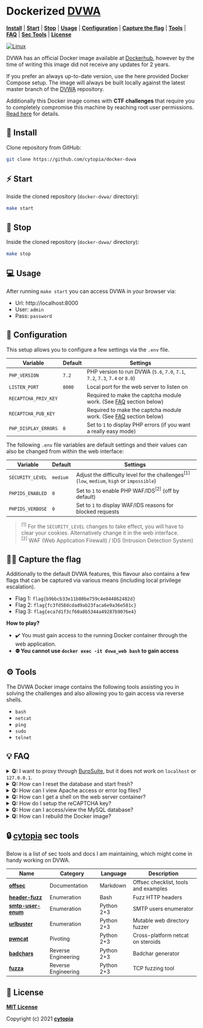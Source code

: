 # Dockerized [DVWA](https://github.com/digininja/DVWA)

**[Install](#tada-install)** |
**[Start](#zap-start)** |
**[Stop](#no_entry_sign-stop)** |
**[Usage](#computer-usage)** |
**[Configuration](#wrench-configuration)** |
**[Capture the flag](#pirate_flag-capture-the-flag)** |
**[Tools](#gear-tools)** |
**[FAQ](#bulb-faq)** |
**[Sec Tools](#lock-cytopia-sec-tools)** |
**[License](#page_facing_up-license)**

[![Linux](https://github.com/cytopia/docker-dvwa/actions/workflows/build.yml/badge.svg)](https://github.com/cytopia/docker-dvwa/actions/workflows/build.yml)


DVWA has an official Docker image available at [Dockerhub](https://hub.docker.com/r/vulnerables/web-dvwa/), however by the time of writing this image did not receive any updates for 2 years.

If you prefer an always up-to-date version, use the here provided Docker Compose setup. The image will always be built locally against the latest master branch of the [DVWA](https://github.com/digininja/DVWA) repository.

Additionally this Docker image comes with **CTF challenges** that require you to completely compromise this machine by reaching root user permissions. [Read here](#pirate_flag-capture-the-flag) for details.


## :tada: Install
Clone repository from GitHub:
```bash
git clone https://github.com/cytopia/docker-dvwa
```



## :zap: Start
Inside the cloned repository (`docker-dvwa/` directory):
```bash
make start
```



## :no_entry_sign: Stop
Inside the cloned repository (`docker-dvwa/` directory):
```bash
make stop
```



## :computer: Usage

After running `make start` you can access DVWA in your browser via:

* Url: http://localhost:8000
* User: `admin`
* Pass: `password`



## :wrench: Configuration

This setup allows you to configure a few settings via the `.env` file.

| Variable             | Default | Settings |
|----------------------|---------|----------|
| `PHP_VERSION`        | `7.2`   | PHP version to run DVWA (`5.6`, `7.0`, `7.1`, `7.2`, `7.3`, `7.4` or `8.0`) |
| `LISTEN_PORT`        | `8000`  | Local port for the web server to listen on |
| `RECAPTCHA_PRIV_KEY` |         | Required to make the captcha module work. (See [FAQ](#bulb-faq) section below) |
| `RECAPTCHA_PUB_KEY`  |         | Required to make the captcha module work. (See [FAQ](#bulb-faq) section below) |
| `PHP_DISPLAY_ERRORS` | `0`     | Set to `1` to display PHP errors (if you want a really easy mode) |

The following `.env` file variables are default settings and their values can also be changed from within the web interface:

| Variable         | Default  | Settings |
|------------------|----------|----------|
| `SECURITY_LEVEL` | `medium` | Adjust the difficulty level for the challenges<sup>[1]</sup><br/> (`low`, `medium`, `high` or `impossible`) |
| `PHPIDS_ENABLED` | `0`      | Set to `1` to enable PHP WAF/IDS<sup>[2]</sup> (off by default) |
| `PHPIDS_VERBOSE` | `0`      | Set to `1` to display WAF/IDS reasons for blocked requests |

> <sup>[1]</sup> For the `SECURITY_LEVEL` changes to take effect, you will have to clear your cookies. Alternatively change it in the web interface.<br/>
> <sup>[2]</sup> WAF (Web Application Firewall) / IDS (Intrusion Detection System)



## :pirate_flag: Capture the flag

Additionally to the default DVWA features, this flavour also contains a few flags that can be captured via various means (including local privilege escalation).

* Flag 1: `flag{b9bbcb33e11b80be759c4e844862482d}`
* Flag 2: `flag{fc3fd58dcdad9ab23faca6e9a36e581c}`
* Flag 3: `flag{eca7d1f3cf60a8b5344a49287b9076e4}`

**How to play?**

* :heavy_check_mark: You must gain access to the running Docker container through the web application.
* **:no_entry: You cannot use `docker exec -it dvwa_web bash` to gain access**



## :gear: Tools

The DVWA Docker image contains the following tools assisting you in solving the challenges and also allowing you to gain access via reverse shells.

* `bash`
* `netcat`
* `ping`
* `sudo`
* `telnet`



## :bulb: FAQ

<details><summary><strong>Q:</strong> I want to proxy through <a href="https://portswigger.net/burp">BurpSuite</a>, but it does not work on <code>localhost</code> or <code>127.0.0.1</code>.</summary>
<p><br/>
Browsers ususally bypass <code>localhost</code> or <code>127.0.0.1</code> for proxy traffic. One solution is to add an alternative hostname to <code>/etc/hosts</code> and access the application through that.<br/><br/>
<code>/etc/hosts</code>:

```bash
127.0.0.1  dvwa
```

Then use <a href="http://dvwa:8000">http://dvwa:8000</a> in your browser.
</p>
</details>



<details><summary><strong>Q:</strong> How can I reset the database and start fresh?</summary>
<p><br/>
The database uses a Docker volume and you can simply remove it via:<br/>

```bash
# the command below will stop all running container,
# remove their state and delete the MySQL docker volume.
make reset
```
</p>
</details>



<details><summary><strong>Q:</strong> How can I view Apache access or error log files?</summary>
<p><br/>
Log files are piped to <i>stderr</i> from the Docker container and you can view them via:<br/>

```bash
make logs
```
</p>
</details>



<details><summary><strong>Q:</strong> How can I get a shell on the web server container?</summary>
<p><br/>
  <strong><img class="emoji" alt="warning" height="20" width="20" src="https://github.githubassets.com/images/icons/emoji/unicode/26a0.png"> Note:</strong> Doing so is basically cheating, you are supposed to gain access to the machine via exploitation.<br/><br/>
You can enter the running web server container as root via:<br/>

```bash
make enter
```
</p>
</details>



<details><summary><strong>Q:</strong> How do I setup the reCAPTCHA key?</summary>
<p><br/>
  Go to <a href="https://www.google.com/recaptcha/admin">https://www.google.com/recaptcha/admin</a> and generate your captcha as shown below:<br/>
  <ul>
   <li>Ensure to choose <code>reCAPTCHA v2</code></li>
   <li>Ensure to add <i>all</i> domains you plan on using</li>
  </ul>
  <a href="doc/captcha-01.png"><img src="doc/captcha-01-thumb.png" /></a>
  <ul>
   <li>Add <code>SITE KEY</code> to the <code>RECAPTCHA_PUB_KEY</code> variable in your <code>.env</code> file</li>
   <li>Add <code>SECRET KEY</code> to the <code>RECAPTCHA_PRIV_KEY</code> variable in your <code>.env</code> file</li>
  </ul>
  <a href="doc/captcha-02.png"><img src="doc/captcha-02-thumb.png" /></a>
</p>
</details>



<details><summary><strong>Q:</strong> How can I access/view the MySQL database?</summary>
<p><br/>
  <strong><img class="emoji" alt="warning" height="20" width="20" src="https://github.githubassets.com/images/icons/emoji/unicode/26a0.png"> Note:</strong> Doing so is basically cheating, but if you really need to, you can do so.<br/><br/>
  This Docker image bundles <a href="https://www.adminer.org/">Adminer</a> (a PHP web interace similar to phpMyAdmin) and you can access it here: <a href="http://localhost:8000/adminer.php">http://localhost:8000/adminer.php</a><br/>
  <ul>
   <li><strong>Server:</strong> <code>dvwa_db</code></li>
   <li><strong>Username:</strong> <code>root</code></li>
   <li><strong>Password:</strong> <code>rootpass</code></li>
  </ul>
  <img src="doc/adminer.png" />
</p>
</details>



<details><summary><strong>Q:</strong> How can I rebuild the Docker image?</summary>
<p><br/>
To rebuild the Docker image against new updates in <a href="https://github.com/digininja/DVWA">DVWA master branch</a>, simply do the following:<br/>

```bash
make rebuild
```
</p>
</details>



## :lock: [cytopia](https://github.com/cytopia) sec tools

Below is a list of sec tools and docs I am maintaining, which might come in handy working on DVWA.

| Name                 | Category             | Language   | Description |
|----------------------|----------------------|------------|-------------|
| **[offsec]**         | Documentation        | Markdown   | Offsec checklist, tools and examples |
| **[header-fuzz]**    | Enumeration          | Bash       | Fuzz HTTP headers |
| **[smtp-user-enum]** | Enumeration          | Python 2+3 | SMTP users enumerator |
| **[urlbuster]**      | Enumeration          | Python 2+3 | Mutable web directory fuzzer |
| **[pwncat]**         | Pivoting             | Python 2+3 | Cross-platform netcat on steroids |
| **[badchars]**       | Reverse Engineering  | Python 2+3 | Badchar generator |
| **[fuzza]**          | Reverse Engineering  | Python 2+3 | TCP fuzzing tool |

[offsec]: https://github.com/cytopia/offsec
[header-fuzz]: https://github.com/cytopia/header-fuzz
[smtp-user-enum]: https://github.com/cytopia/smtp-user-enum
[urlbuster]: https://github.com/cytopia/urlbuster
[pwncat]: https://github.com/cytopia/pwncat
[badchars]: https://github.com/cytopia/badchars
[fuzza]: https://github.com/cytopia/fuzza



## :page_facing_up: License

**[MIT License](LICENSE.md)**

Copyright (c) 2021 **[cytopia](https://github.com/cytopia)**
